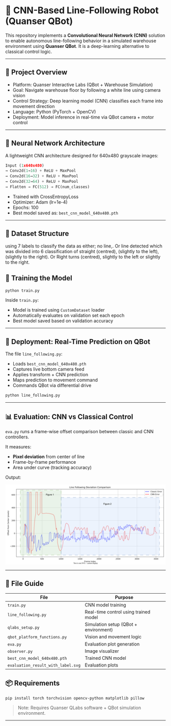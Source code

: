 # 🤖 CNN-Based Line-Following Robot (Quanser QBot)

This repository implements a **Convolutional Neural Network (CNN)** solution to enable autonomous line-following behavior in a simulated warehouse environment using **Quanser QBot**. It is a deep-learning alternative to classical control logic.

---

## 📌 Project Overview

- Platform: Quanser Interactive Labs (QBot + Warehouse Simulation)
- Goal: Navigate warehouse floor by following a white line using camera vision
- Control Strategy: Deep learning model (CNN) classifies each frame into movement direction
- Language: Python (PyTorch + OpenCV)
- Deployment: Model inference in real-time via QBot camera + motor control

---

## 🧠 Neural Network Architecture

A lightweight CNN architecture designed for 640x480 grayscale images:

```python
Input (1x640x480)
→ Conv2d(1→16) + ReLU + MaxPool
→ Conv2d(16→32) + ReLU + MaxPool
→ Conv2d(32→64) + ReLU + MaxPool
→ Flatten → FC(512) → FC(num_classes)
```

- Trained with CrossEntropyLoss
- Optimizer: Adam (lr=1e-4)
- Epochs: 100
- Best model saved as: `best_cnn_model_640x480.pth`

---

## 📁 Dataset Structure

using 7 labels to classify the data as either; no line,. Or line detected which was divided into 6 classification of straight (centred), (slightly to the left), (slightly to the right). Or Right turns (centred), slightly to the left or slightly to the right. 


## 🏁 Training the Model

```bash
python train.py
```

Inside `train.py`:
- Model is trained using `CustomDataset` loader
- Automatically evaluates on validation set each epoch
- Best model saved based on validation accuracy

---

## 🚀 Deployment: Real-Time Prediction on QBot

The file `line_following.py`:
- Loads `best_cnn_model_640x480.pth`
- Captures live bottom camera feed
- Applies transform + CNN prediction
- Maps prediction to movement command
- Commands QBot via differential drive

```bash
python line_following.py
```

---

## 📊 Evaluation: CNN vs Classical Control

`eva.py` runs a frame-wise offset comparison between classic and CNN controllers.

It measures:
- **Pixel deviation** from center of line
- Frame-by-frame performance
- Area under curve (tracking accuracy)

Output:

![Evaluation Result](evaluation_result_with_label.svg)

---

## 🧰 File Guide

| File | Purpose |
|------|---------|
| `train.py` | CNN model training |
| `line_following.py` | Real-time control using trained model |
| `qlabs_setup.py` | Simulation setup (QBot + environment) |
| `qbot_platform_functions.py` | Vision and movement logic |
| `eva.py` | Evaluation plot generation |
| `observer.py` | Image visualizer |
| `best_cnn_model_640x480.pth` | Trained CNN model |
| `evaluation_result_with_label.svg` | Evaluation plots |


## 📦 Requirements

```bash
pip install torch torchvision opencv-python matplotlib pillow
```

> Note: Requires Quanser QLabs software + QBot simulation environment.

---

